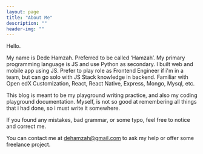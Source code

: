 ```yaml
---
layout: page
title: "About Me"
description: ""
header-img: ""
---
```


Hello.

My name is Dede Hamzah. Preferred to be called ‘Hamzah’. My primary programming language is JS and use Python as secondary. I built web and mobile app using JS. Prefer to play role as Frontend Engineer if i'm in a team, but can go solo with JS Stack knowledge in backend. Familiar with Open edX Customization, React, React Native, Express, Mongo, Mysql, etc.

This blog is meant to be my playground writing practice, and also my coding playground documentation. Myself, is not so good at remembering all things that i had done, so i must write it somewhere.

If you found any mistakes, bad grammar, or some typo, feel free to notice and correct me.

You can contact me at <a href="mailto:dehamzah@gmail.com">dehamzah@gmail.com</a> to ask my help or offer some freelance project.
